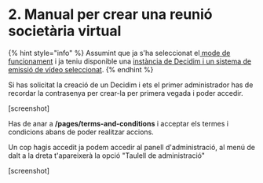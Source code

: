 # 2. Manual per crear una reunió societària virtual

{% hint style="info" %}
Assumint que ja s'ha seleccionat el[ mode de funcionament](./#com-puc-utilitzar-xxxxx) i ja teniu disponible una [instància de Decidim i un sistema de emissió de vídeo seleccionat](1.-necessitats-tecniques-per-organitzar-i-celebrar-reunions-virtuals.md). 
{% endhint %}

Si has solicitat la creació de un Decidim i ets el primer administrador has de recordar la contrasenya per crear-la per primera vegada i poder accedir. 

\[screenshot\]

Has de anar a **/pages/terms-and-conditions** i acceptar els termes i condicions abans de poder realitzar accions.

Un cop hagis accedit ja podem accedir al panell d'administració, al menú de dalt a la dreta t'apareixerà la opció "Taulell de administració"

\[screenshot\]


